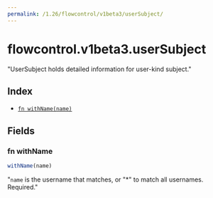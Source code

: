```yaml
---
permalink: /1.26/flowcontrol/v1beta3/userSubject/
---
```


# flowcontrol.v1beta3.userSubject

"UserSubject holds detailed information for user-kind subject."

## Index

* [`fn withName(name)`](#fn-withname)

## Fields

### fn withName

```ts
withName(name)
```

"`name` is the username that matches, or \"*\" to match all usernames. Required."